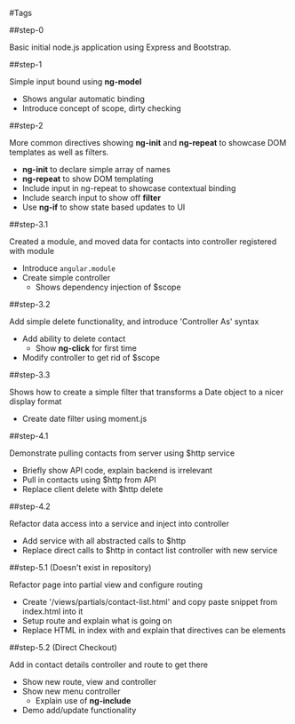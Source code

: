 #Tags

##step-0

Basic initial node.js application using Express and Bootstrap.

##step-1

Simple input bound using **ng-model**

 - Shows angular automatic binding
 - Introduce concept of scope, dirty checking

##step-2

More common directives showing **ng-init** and **ng-repeat** to showcase DOM templates as well as filters.

 - **ng-init** to declare simple array of names
 - **ng-repeat** to show DOM templating
 - Include input in ng-repeat to showcase contextual binding
 - Include search input to show off **filter**
 - Use **ng-if** to show state based updates to UI

##step-3.1

Created a module, and moved data for contacts into controller registered with module

  - Introduce <code>angular.module</code>
  - Create simple controller
    - Shows dependency injection of $scope

##step-3.2

Add simple delete functionality, and introduce 'Controller As' syntax

  - Add ability to delete contact
    - Show **ng-click** for first time
  - Modify controller to get rid of $scope

##step-3.3

Shows how to create a simple filter that transforms a Date object to a nicer display format

  - Create date filter using moment.js

##step-4.1

Demonstrate pulling contacts from server using $http service

  - Briefly show API code, explain backend is irrelevant
  - Pull in contacts using $http from API
  - Replace client delete with $http delete

##step-4.2

Refactor data access into a service and inject into controller

  - Add service with all abstracted calls to $http
  - Replace direct calls to $http in contact list controller with new service

##step-5.1 (Doesn't exist in repository)

Refactor page into partial view and configure routing

  - Create '/views/partials/contact-list.html' and copy paste snippet from index.html into it
  - Setup route and explain what is going on
  - Replace HTML in index with **<ng-view>** and explain that directives can be elements

##step-5.2 (Direct Checkout)

Add in contact details controller and route to get there

  - Show new route, view and controller
  - Show new menu controller
    - Explain use of **ng-include**
  - Demo add/update functionality